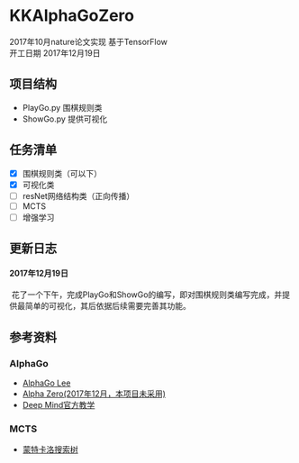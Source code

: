 # KKAlphaGoZero
2017年10月nature论文实现 基于TensorFlow<br>
开工日期 2017年12月19日
## 项目结构
* PlayGo.py 围棋规则类<br>
* ShowGo.py 提供可视化

## 任务清单
- [x] 围棋规则类（可以下）
- [x] 可视化类
- [ ] resNet网络结构类（正向传播）
- [ ] MCTS
- [ ] 增强学习

## 更新日志
#### 2017年12月19日
  花了一个下午，完成PlayGo和ShowGo的编写，即对围棋规则类编写完成，并提供最简单的可视化，其后依据后续需要完善其功能。

## 参考资料
### AlphaGo
* [AlphaGo Lee](http://blog.csdn.net/songrotek/article/details/51065143)
* [Alpha Zero(2017年12月，本项目未采用)](https://arxiv.org/pdf/1712.01815.pdf)
* [Deep Mind官方教学](https://alphagoteach.deepmind.com/)
### MCTS
* [蒙特卡洛搜索树](http://mcts.ai/)
